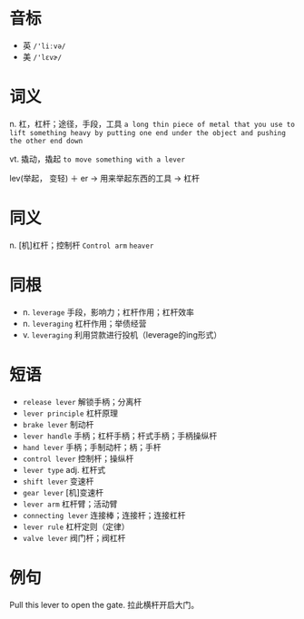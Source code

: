 # 音标

- 英 `/'liːvə/`
- 美 `/'lɛvɚ/`

# 词义

n. 杠，杠杆；途径，手段，工具
`a long thin piece of metal that you use to lift something heavy by putting one end under the object and pushing the other end down`

vt. 撬动，撬起
`to move something with a lever`



lev(举起， 变轻) ＋ er → 用来举起东西的工具 → 杠杆

# 同义

n. [机]杠杆；控制杆
`Control arm` `heaver`

# 同根

- n. `leverage` 手段，影响力；杠杆作用；杠杆效率
- n. `leveraging` 杠杆作用；举债经营
- v. `leveraging` 利用贷款进行投机（leverage的ing形式）

# 短语

- `release lever` 解锁手柄；分离杆
- `lever principle` 杠杆原理
- `brake lever` 制动杆
- `lever handle` 手柄；杠杆手柄；杆式手柄；手柄操纵杆
- `hand lever` 手柄；手制动杆；柄；手杆
- `control lever` 控制杆；操纵杆
- `lever type` adj. 杠杆式
- `shift lever` 变速杆
- `gear lever` [机]变速杆
- `lever arm` 杠杆臂；活动臂
- `connecting lever` 连接棒；连接杆；连接杠杆
- `lever rule` 杠杆定则（定律）
- `valve lever` 阀门杆；阀杠杆

# 例句

Pull this lever to open the gate.
拉此横杆开启大门。


